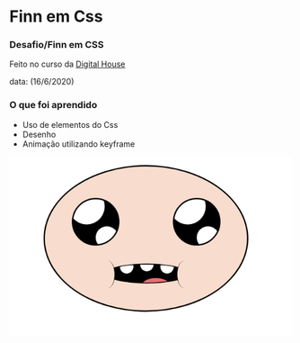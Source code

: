 
# Finn em Css

### Desafio/Finn em CSS

Feito no curso da [Digital House](https://digitalhouse.com/br)

data: (16/6/2020)

### O que foi aprendido

- Uso de elementos do Css
- Desenho
- Animação utilizando keyframe

<img src="finn.png" alt="">
